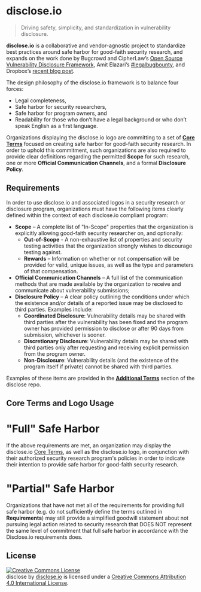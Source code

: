 # disclose.io

> Driving safety, simplicity, and standardization in vulnerability disclosure.

**disclose.io** is a collaborative and vendor-agnostic project to standardize best practices around safe harbor for good-faith security research, and expands on the work done by Bugcrowd and CipherLaw’s [Open Source Vulnerability Disclosure Framework](https://github.com/bugcrowd/disclosure-policy), Amit Elazari’s [#legalbugbounty](https://www.youtube.com/watch?v=0fMrZCcshyc), and Dropbox’s [recent blog post](https://blogs.dropbox.com/tech/2018/03/protecting-security-researchers/).

The design philosophy of the disclose.io framework is to balance four forces:

- Legal completeness,
- Safe harbor for security researchers,
- Safe harbor for program owners, and
- Readability for those who don’t have a legal background or who don’t speak English as a first language.

Organizations displaying the disclose.io logo are committing to a set of [**Core Terms**](core_terms/) focused on creating safe harbor for good-faith security research. In order to uphold this commitment, such organizations are also required to provide clear definitions regarding the permitted **Scope** for such research, one or more **Official Communication Channels**, and a formal **Disclosure Policy**.

## Requirements

In order to use disclose.io and associated logos in a security research or disclosure program, organizations must have the following items clearly defined within the context of each disclose.io compliant program:

- **Scope** – A complete list of "In-Scope" properties that the organization is explicitly allowing good-faith security researcher on, and optionally:
    - **Out-of-Scope** - A non-exhaustive list of properties and security testing activities that the organization strongly wishes to discourage testing against.
    - **Rewards** – Information on whether or not compensation will be provided for valid, unique issues, as well as the type and parameters of that compensation.
- **Official Communication Channels** – A full list of the communication methods that are made available by the organization to receive and communicate about vulnerability submissions;
- **Disclosure Policy** – A clear policy outlining the conditions under which the existence and/or details of a reported issue may be disclosed to third parties. Examples include:
    - **Coordinated Disclosure**: Vulnerability details may be shared with third parties after the vulnerability has been fixed and the program owner has provided permission to disclose or after 90 days from submission, whichever is sooner.
    - **Discretionary Disclosure**: Vulnerability details may be shared with third parties only after requesting and receiving explicit permission from the program owner.
    - **Non-Disclosure**: Vulnerability details (and the existence of the program itself if private) cannot be shared with third parties.
    
Examples of these items are provided in the [**Additional Terms**](additional_terms/) section of the disclose repo.

## Core Terms and Logo Usage

# "Full" Safe Harbor



If the above requirements are met, an organization may display the disclose.io [Core Terms](core_terms/), as well as the disclose.io logo, in conjunction with their authorized security research program's policies in order to indicate their intention to provide safe harbor for good-faith security research.

# "Partial" Safe Harbor

Organizations that have not met all of the requirements for providing full safe harbor (e.g. do not sufficiently define the terms outlined in **Requirements**) may still provide a simplified goodwill statement about not pursuing legal action related to security research that DOES NOT represent the same level of commitment that full safe harbor in accordance with the Disclose.io requirements does.

## License

<a rel="license" href="http://creativecommons.org/licenses/by/4.0/"><img alt="Creative Commons License" style="border-width:0" src="https://i.creativecommons.org/l/by/4.0/88x31.png" /></a><br /><span xmlns:dct="http://purl.org/dc/terms/" property="dct:title">disclose</span> by <a xmlns:cc="http://creativecommons.org/ns#" href="https://disclose.io" property="cc:attributionName" rel="cc:attributionURL">disclose.io</a> is licensed under a <a rel="license" href="http://creativecommons.org/licenses/by/4.0/">Creative Commons Attribution 4.0 International License</a>.
